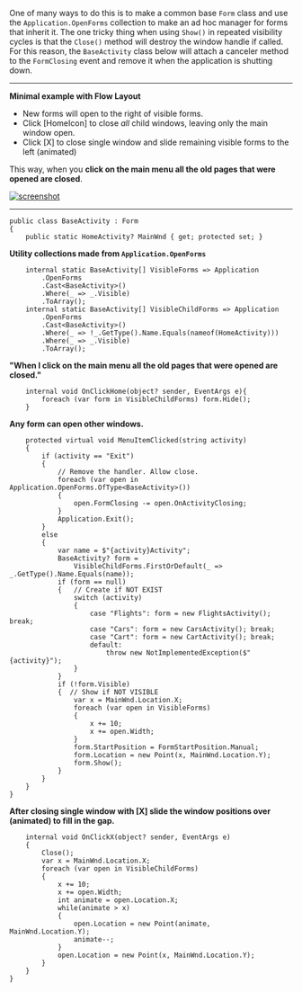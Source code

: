 One of many ways to do this is to make a common base `Form` class and use the `Application.OpenForms` collection to make an ad hoc manager for forms that inherit it. The one tricky thing when using `Show()` in repeated visibility cycles is that the `Close()` method will destroy the window handle if called. For this reason, the `BaseActivity` class below will attach a canceler method to the `FormClosing` event and remove it when the application is shutting down.

***
**Minimal example with Flow Layout**
- New forms will open to the right of visible forms.
- Click [HomeIcon] to close _all_ child windows, leaving only the main window open.
- Click [X] to close single window and slide remaining visible forms to the left (animated)

This way, when you **click on the main menu all the old pages that were opened are closed**.


[![screenshot][1]][1]

***

    public class BaseActivity : Form
    {
        public static HomeActivity? MainWnd { get; protected set; }

**Utility collections made from `Application.OpenForms`**

        internal static BaseActivity[] VisibleForms => Application
            .OpenForms
            .Cast<BaseActivity>()
            .Where(_ => _.Visible)
            .ToArray();
        internal static BaseActivity[] VisibleChildForms => Application
            .OpenForms
            .Cast<BaseActivity>()
            .Where(_ => !_.GetType().Name.Equals(nameof(HomeActivity)))
            .Where(_ => _.Visible)
            .ToArray();            


**"When I click on the main menu all the old pages that were opened are closed."**

        internal void OnClickHome(object? sender, EventArgs e){
            foreach (var form in VisibleChildForms) form.Hide();
        }

**Any form can open other windows.**

        protected virtual void MenuItemClicked(string activity)
        {
            if (activity == "Exit")
            {
                // Remove the handler. Allow close.
                foreach (var open in Application.OpenForms.OfType<BaseActivity>())
                {
                    open.FormClosing -= open.OnActivityClosing;
                }
                Application.Exit();
            }
            else
            {
                var name = $"{activity}Activity";
                BaseActivity? form = 
                    VisibleChildForms.FirstOrDefault(_ => _.GetType().Name.Equals(name));
                if (form == null)
                {   // Create if NOT EXIST
                    switch (activity)
                    {
                        case "Flights": form = new FlightsActivity(); break;
                        case "Cars": form = new CarsActivity(); break;
                        case "Cart": form = new CartActivity(); break;
                        default:
                            throw new NotImplementedException($"{activity}");
                    }
                }
                if (!form.Visible)
                {  // Show if NOT VISIBLE
                    var x = MainWnd.Location.X;
                    foreach (var open in VisibleForms)
                    {
                        x += 10;
                        x += open.Width;
                    }
                    form.StartPosition = FormStartPosition.Manual;
                    form.Location = new Point(x, MainWnd.Location.Y);
                    form.Show();
                }
            }
        }
    }

**After closing single window with [X] slide the window positions over (animated) to fill in the gap.**

        internal void OnClickX(object? sender, EventArgs e)
        {
            Close();
            var x = MainWnd.Location.X;
            foreach (var open in VisibleChildForms)
            {
                x += 10;
                x += open.Width;
                int animate = open.Location.X;
                while(animate > x)
                {
                    open.Location = new Point(animate, MainWnd.Location.Y);
                    animate--;
                }
                open.Location = new Point(x, MainWnd.Location.Y);
            }
        }
    }


  [1]: https://i.stack.imgur.com/wqL44.png